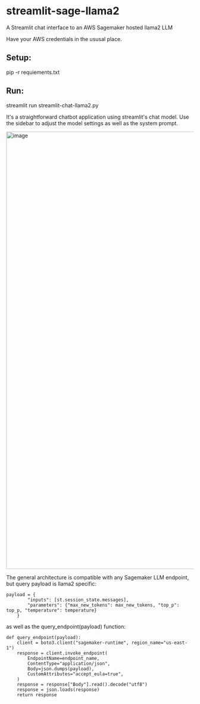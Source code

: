 # streamlit-sage-llama2
A Streamlit chat interface to an AWS Sagemaker hosted llama2 LLM

Have your AWS credentials in the ususal place.

## Setup:
pip -r requiements.txt

## Run:
streamlit run streamlit-chat-llama2.py

It's a straightforward chatbot application using streamlit's chat model. Use the sidebar to adjust the model settings as well as the system prompt.

<img width="1174" alt="image" src="https://github.com/ttwalkertt/streamlit-sage-llama2/assets/3143588/8b4c9dc7-a9b6-4c8f-9e9b-5bd8ba6807f3">

The general architecture is compatible with any Sagemaker LLM endpoint, but query payload is llama2 specific:
```
payload = {
        "inputs": [st.session_state.messages], 
        "parameters": {"max_new_tokens": max_new_tokens, "top_p": top_p, "temperature": temperature}
    }
```
as well as the query_endpoint(payload) function:
```
def query_endpoint(payload):
    client = boto3.client("sagemaker-runtime", region_name="us-east-1")
    response = client.invoke_endpoint(
        EndpointName=endpoint_name,
        ContentType="application/json",
        Body=json.dumps(payload),
        CustomAttributes="accept_eula=true",
    )
    response = response["Body"].read().decode("utf8")
    response = json.loads(response)
    return response
```
